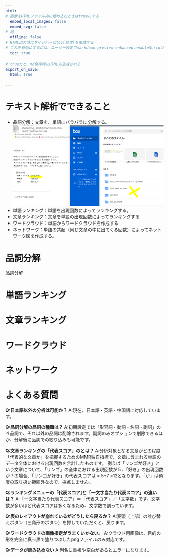 ```yaml
---
html:
# 画像をHTMLファイル内に埋め込むときはtrueにする
  embed_local_images: false
  embed_svg: false
# 謎
  offline: false
# HTML出力時にサイドバーにtoc(目次)を生成する
# これを有効にするには、ユーザー設定でmarkdown-preview-enhanced.enableScriptExecutionをtrueにする。
  toc: true
  
# trueだと、md保存時にHTMLも生成される
export_on_save:
  html: true

---
```


# テキスト解析でできること

- 品詞分解：文章を、単語にバラバラに分解する。
![](images/2022-08-24-18-14-40.png)
- 単語ランキング：単語を出現回数によってランキングする。
- 文章ランキング：文章を単語の出現回数によってランキングする
- ワードクラウド：単語からワードクラウドを作成する
- ネットワーク：単語の共起（同じ文章の中に出てくる回数）によってネットワーク図を作成する。

# 品詞分解

品詞分解

# 単語ランキング

# 文章ランキング

# ワードクラウド

# ネットワーク

# よくある質問

**Q:日本語以外の分析は可能か？**
A:現在、日本語・英語・中国語に対応しています。

**Q:品詞分解の品詞の種類は？**
A:初期設定では「形容詞・動詞・名詞・副詞」の４品詞で、それ以外の品詞は削除されます。副詞のみオプションで削除できるほか、分解後に品詞での絞り込みも可能です。
      
**Q:文章ランキングの「代表スコア」のとは？**
A:分析対象となる文章がどの程度「代表的な文章か」を把握するためのMMR独自指標で、文章に含まれる単語のデータ全体における出現回数を合計したものです。
例えば「リンゴが好き」という文章について、「リンゴ」の全体における出現回数が５、「好き」の出現回数が７の場合、「リンゴが好き」の代表スコアは = 5+7 =12となります。「が」は頻度の取り扱い範囲外なので、採点しません。

**Q:ランキングメニューの「代表スコア]と「一文字当たり代表スコア」の違いは？**
A:「一文字当たり代表スコア」＝「代表スコア」／「文字数」です。文字数が多いほど代表スコアは多くなるため、文字数で割っています。

**Q:表のレイアウトが崩れているがどうしたら戻るか？**
A:表頭（上部）の並び替えボタン（三角形のボタン）を押していただくと、戻ります。

**Q:ワードクラウドの画像指定がうまくいかない。**
A:クラウド用画像は、目的の形を完全に真っ黒で塗りつぶしたpngファイルのみ対応です。

**Q:データが読み込めない**
A:列名に重複や空白があるとエラーになります。